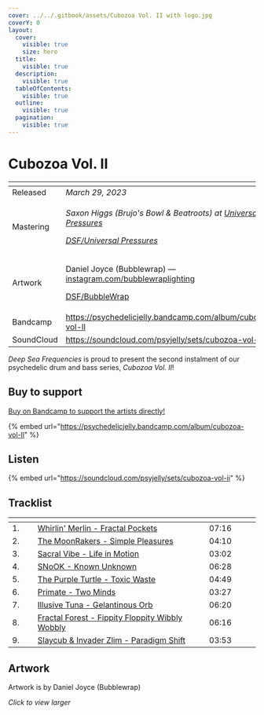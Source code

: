 ```yaml
---
cover: ../../.gitbook/assets/Cubozoa Vol. II with logo.jpg
coverY: 0
layout:
  cover:
    visible: true
    size: hero
  title:
    visible: true
  description:
    visible: true
  tableOfContents:
    visible: true
  outline:
    visible: true
  pagination:
    visible: true
---
```


# Cubozoa Vol. II

<table data-header-hidden><thead><tr><th width="144"></th><th></th></tr></thead><tbody><tr><td>Released</td><td><em>March 29, 2023</em></td></tr><tr><td>Mastering</td><td><p><em>Saxon Higgs (Brujo's Bowl &#x26; Beatroots) at</em> <a href="https://www.facebook.com/universalpressures"><em>Universal Pressures</em></a> </p><p><a href="../../artists/mastering/universal-pressures.md"><em>DSF/Universal Pressures</em></a> </p></td></tr><tr><td>Artwork</td><td><p>Daniel Joyce (Bubblewrap) — <a href="https://www.instagram.com/bubblewraplighting/">instagram.com/bubblewraplighting</a></p><p><a href="../../artists/graphic/bubblewrap-daniel-joyce.md">DSF/BubbleWrap</a> </p></td></tr><tr><td>Bandcamp</td><td><a href="https://psychedelicjelly.bandcamp.com/album/cubozoa-vol-ll">https://psychedelicjelly.bandcamp.com/album/cubozoa-vol-ll</a> </td></tr><tr><td>SoundCloud</td><td><a href="https://soundcloud.com/psyjelly/sets/cubozoa-vol-ii">https://soundcloud.com/psyjelly/sets/cubozoa-vol-ii</a> </td></tr></tbody></table>

_Deep Sea Frequencies_ is proud to present the second instalment of our psychedelic drum and bass series, _Cubozoa Vol. II_!

## Buy to support

[Buy on Bandcamp to support the artists directly!](https://psychedelicjelly.bandcamp.com/album/cubozoa-vol-ll)&#x20;

{% embed url="https://psychedelicjelly.bandcamp.com/album/cubozoa-vol-ll" %}

## Listen

{% embed url="https://soundcloud.com/psyjelly/sets/cubozoa-vol-ii" %}

## Tracklist

<table data-header-hidden><thead><tr><th width="40"></th><th width="380"></th><th width="95"></th></tr></thead><tbody><tr><td>1.</td><td><a href="https://psychedelicjelly.bandcamp.com/track/fractal-pockets">Whirlin' Merlin - Fractal Pockets</a></td><td>07:16</td></tr><tr><td>2.</td><td><a href="https://psychedelicjelly.bandcamp.com/track/simple-pleasures">The MoonRakers - Simple Pleasures</a> </td><td>04:10</td></tr><tr><td>3.</td><td><a href="https://psychedelicjelly.bandcamp.com/track/life-in-motion">Sacral Vibe - Life in Motion</a> </td><td>03:02</td></tr><tr><td>4.</td><td><a href="https://psychedelicjelly.bandcamp.com/track/known-unknown">SNoOK - Known Unknown</a> </td><td>06:28</td></tr><tr><td>5.</td><td><a href="https://psychedelicjelly.bandcamp.com/track/toxic-waste">The Purple Turtle - Toxic Waste</a> </td><td>04:49</td></tr><tr><td>6.</td><td><a href="https://psychedelicjelly.bandcamp.com/track/two-minds">Primate - Two Minds</a> </td><td>03:27</td></tr><tr><td>7.</td><td><a href="https://psychedelicjelly.bandcamp.com/track/gelantinous-orb">Illusive Tuna - Gelantinous Orb</a> </td><td>06:20</td></tr><tr><td>8.</td><td><a href="https://psychedelicjelly.bandcamp.com/track/fippity-floppity-wibbly-wobbly">Fractal Forest - Fippity Floppity Wibbly Wobbly</a> </td><td>06:16</td></tr><tr><td>9.</td><td><a href="https://psychedelicjelly.bandcamp.com/track/paradigm-shift">Slaycub &#x26; Invader Zlim - Paradigm Shift</a> </td><td>03:53</td></tr></tbody></table>

## Artwork

Artwork is by Daniel Joyce (Bubblewrap)

_Click to view larger_

<figure><img src="../../.gitbook/assets/Cubozoa Vol. II with logo.jpg" alt=""><figcaption></figcaption></figure>
